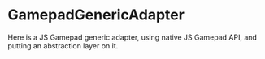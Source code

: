 # GamepadGenericAdapter
Here is a JS Gamepad generic adapter, using native JS Gamepad API, and putting an abstraction layer on it.

